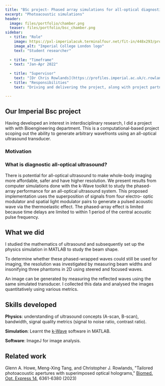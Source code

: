 ```yaml
---
title: "BSc project- Phased array simulations for all-optical diagnostic ultrasound"
excerpt: "Photoacoustic simulations"
header:
  image: files/portfolio/chamber.png
  teaser: files/portfolio/bsc_chamber.png
sidebar:
  - title: "Role"
    image: https://pxl-imperialacuk.terminalfour.net/fit-in/448x293/prod01/channel_2/media/migration/staff/Blue-on-white--tojpeg_1495792235526_x4.jpg
    image_alt: "Imperial College London logo"
    text: "Student researcher"
    
  - title: "Timeframe"
  - text: "Jan-Apr 2022"
  
  - title: "Supervisor"
    text: "[Dr Chris Rowlands](https://profiles.imperial.ac.uk/c.rowlands) at Imperial College London"
  - title: "Responsibilities"
    text: "Driving and delivering the project, along with project partner Yuji Go."

---
```


## Our Imperial Bsc project

Having developed an interest in interdisciplinary research, I did a project with with Bioengineering department. This is a computational-based project scoping out the ability to generate arbitrary wavefronts using an all-optical ultrasound transducer.

### Motivation

### What is diagnostic all-optical ultrasound?

There is potential for all-optical ultrasound to make whole-body imaging more affordable, safer and have higher resolution. We present results from computer simulations done with the k-Wave toolkit to study the phased-array performance for an all-optical ultrasound system. This proposed implementation uses the superposition of signals from four electro- optic modulator and spatial light modulator pairs to generate a pulsed acoustic wave via the thermoelastic effect. The phased-array effect is limited because time delays are limited to within 1 period of the central acoustic pulse frequency.

## What we did

I studied the mathematics of ultrasound and subsequently set up the physics simulation in MATLAB to study the beam shape.

To determine whether these phased-wrapped waves could still be used for imaging, the resolution was investigated by measuring beam widths and insonifying three phantoms in 2D using steered and focused waves.

An image can be generated by measuring the reflected waves using the same simulated transducer. I collected this data and analysed the images quantitatively using various metrics.

## Skills developed

**Physics**: understanding of ultrasound concepts (A-scan, B-scan), bandwidth, signal quality metrics (signal to noise ratio, contrast ratio).

**Simulation**: Learnt the [k-Wave](http://www.k-wave.org/) software in MATLAB.

**Software**: ImageJ for image analysis.

## Related work

Glenn A. Howe, Meng-Xing Tang, and Christopher J. Rowlands, "Tailored photoacoustic apertures with superimposed optical holograms," [Biomed. Opt. Express 14](https://opg.optica.org/boe/fulltext.cfm?uri=boe-14-12-6361&id=542535), 6361-6380 (2023)